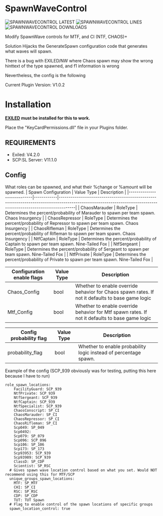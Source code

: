# SpawnWaveControl

![SPAWNWAVECONTROL LATEST](https://img.shields.io/github/v/release/Undid-Iridium/SpawnWaveControl?include_prereleases&style=flat-square)
![SPAWNWAVECONTROL LINES](https://img.shields.io/tokei/lines/github/Undid-Iridium/SpawnWaveControl)
![SPAWNWAVECONTROL DOWNLOADS](https://img.shields.io/github/downloads/Undid-Iridium/SpawnWaveControl/total?style=flat-square)


Modify SpawnWave controls for MTF, and CI (NTF, CHAOS)+

Solution Hijacks the GenerateSpawn configuration code that generates what waves will spawn. 

There is a bug with EXILED/NW where Chaos spawn may show the wrong hinttext of the type spawned, and f1 information is wrong

Nevertheless, the config is the following

Current Plugin Version: V1.0.2



# Installation

**[EXILED](https://github.com/galaxy119/EXILED) must be installed for this to work.**

Place the "KeyCardPermissions.dll" file in your Plugins folder.


## REQUIREMENTS
* Exiled: V4.2.0
* SCP:SL Server: V11.1.0

## Config
What roles can be spawned, and what their %change or %amount will be spawned. 
| Spawn Configuration              | Value Type | Description                                                                                                                                                  |
|----------------------------|------------|--------------------------------------------------------------------------------------------------------------------------------------------------------------------|
| ChaosMarauder              | RoleType   | Determines the percent/probability of Marauder to spawn per team spawn. Chaos Insurgency                                                                           |
| ChaosRepressor             | RoleType   | Determines the percent/probability of Repressor to spawn per team spawn. Chaos Insurgency                                                                          |
| ChaosRifleman              | RoleType   | Determines the percent/probability of Rifleman to spawn per team spawn. Chaos Insurgency                                                                           |
| NtfCaptain                 | RoleType   | Determines the percent/probability of Captain to spawn per team spawn. Nine-Tailed Fox                                                                             |
| NtfSergeant                | RoleType   | Determines the percent/probability of Sergeant to spawn per team spawn. Nine-Tailed Fox                                                                            |
| NtfPrivate                 | RoleType   | Determines the percent/probability of Private to spawn per team spawn. Nine-Tailed Fox                                                                             |


| Configuration enable flags | Value Type | Description                                                                                                                                                        |
|----------------------------|------------|--------------------------------------------------------------------------------------------------------------------------------------------------------------------|
| Chaos_Config               | bool       | Whether to enable override behavior for Chaos spawn rates. If not it defaults to base game logic                                                                   |
| Mtf_Config                 | bool       | Whether to enable override behavior for Mtf spawn rates. If not it defaults to base game logic                                                                     |


| Config probability flag    | Value Type | Description                                                                                                                                                        |
|----------------------------|------------|--------------------------------------------------------------------------------------------------------------------------------------------------------------------|
| probability_flag           | bool       | Whether to enable probability logic instead of percentage spawn.                                                                                                   |

Example of the config (SCP_939 obviously was for testing, putting this here because I have to run)
```
role_spawn_locations:
    FacilityGuard: SCP_939
    NtfPrivate: SCP_939
    NtfSergeant: SCP_939
    NtfCaptain: SCP_939
    NtfSpecialist: SCP_939
    ChaosConscript: SP_CI
    ChaosMarauder: SP_CI
    ChaosRepressor: SP_CI
    ChaosRifleman: SP_CI
    Scp049: SP_049
    Scp0492: 
    Scp079: SP_079
    Scp096: SCP_096
    Scp106: SP_106
    Scp173: SP_173
    Scp93953: SCP_939
    Scp93989: SCP_939
    ClassD: SP_CDP
    Scientist: SP_RSC
  # Gives spawn wave location control based on what you set. Would NOT recommend using this for MTF/SCP
  unique_groups_spawn_locations:
    MTF: SP_MTF
    CHI: SP_CI
    RSC: SP_RSC
    CDP: SP_CDP
    TUT: TUT Spawn
  # Flag to enable control of the spawn locations of specific groups
  spawn_location_control: true
```
